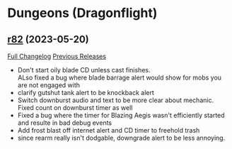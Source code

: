 # <DBM> Dungeons (Dragonflight)

## [r82](https://github.com/DeadlyBossMods/DBM-Dungeons/tree/r82) (2023-05-20)
[Full Changelog](https://github.com/DeadlyBossMods/DBM-Dungeons/compare/r81...r82) [Previous Releases](https://github.com/DeadlyBossMods/DBM-Dungeons/releases)

- Don't start oily blade CD unless cast finishes.  
    ALso fixed a bug where blade barrage alert would show for mobs you are not engaged with  
- clarify gutshut tank alert to be knockback alert  
- Switch downburst audio and text to be more clear about mechanic.  
    Fixed count on downburst timer as well  
- Fixed a bug where the timer for Blazing Aegis wasn't efficiently started and resulte in bad debug events  
- Add frost blast off internet alert and CD timer to freehold trash  
- since rearm really isn't dodgable, downgrade alert to be less annoying.  
